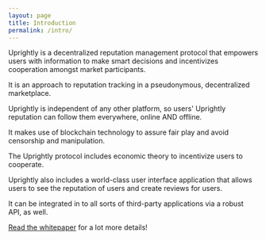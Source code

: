 ```yaml
---
layout: page
title: Introduction
permalink: /intro/
---
```


Uprightly is a decentralized reputation management protocol that empowers users with information to make smart decisions and incentivizes cooperation amongst market participants.

It is an approach to reputation tracking in a pseudonymous, decentralized marketplace.

Uprightly is independent of any other platform, so users' Uprightly reputation can follow them everywhere, online AND offline.

It makes use of blockchain technology to assure fair play and avoid censorship and manipulation.

The Uprightly protocol includes economic theory to incentivize users to cooperate.

Uprightly also includes a world-class user interface application that allows users to see the reputation of users and create reviews for users.

It can be integrated in to all sorts of third-party applications via a robust API, as well.

[Read the whitepaper](/assets/uprightly-whitepaper.pdf) for a lot more details!
